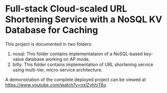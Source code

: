 # Full-stack Cloud-scaled URL Shortening Service with a NoSQL KV Database for Caching

This project is documented in two folders:
1. nosql: 
This folder contains implementataion of a NoSQL-based key-value database working on AP mode,
2. bitly: 
This folder contains implementation of URL shortening service using multi-tier, micro-service architecture.

A demonstration of the complete deployed project can be viewed at https://www.youtube.com/watch?v=nxlZyhhiT6o
